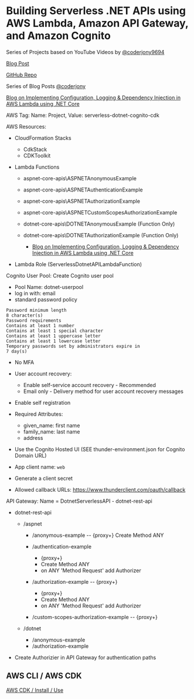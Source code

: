 # Building Serverless .NET APIs using AWS Lambda, Amazon API Gateway, and Amazon Cognito

Series of Projects based on YouTube Videos by [@coderjony9694](https://www.youtube.com/@coderjony9694/videos)

[Blog Post](https://resonant-cement-f3c.notion.site/Building-Serverless-NET-APIs-using-AWS-Lambda-Amazon-API-Gateway-and-Amazon-Cognito-08c86abd62824dd1a6928582349e7bf5)

[GitHub Repo](https://github.com/ankushjain358/serverless-dotnet-apis-with-amazon-cognito/tree/main)

Series of Blog Posts [@coderjony](https://coderjony.com/)

[Blog on Implementing Configuration, Logging & Dependency Injection in AWS Lambda using .NET Core](https://coderjony.com/blogs/implementing-configuration-logging-dependency-injection-in-aws-lambda-using-net-core)

AWS Tag: Name: Project, Value: serverless-dotnet-cognito-cdk

AWS Resources:

- CloudFormation Stacks

  - CdkStack
  - CDKToolkit

- Lambda Functions

  - aspnet-core-apis\ASPNETAnonymousExample
  - aspnet-core-apis\ASPNETAuthenticationExample
  - aspnet-core-apis\ASPNETAuthorizationExample
  - aspnet-core-apis\ASPNETCustomScopesAuthorizationExample
  - dotnet-core-apis\DOTNETAnonymousExample (Function Only)
  - dotnet-core-apis\DOTNETAuthorizationExample (Function Only)

    - [Blog on Implementing Configuration, Logging & Dependency Injection in AWS Lambda using .NET Core](https://coderjony.com/blogs/implementing-configuration-logging-dependency-injection-in-aws-lambda-using-net-core)

- Lambda Role (ServerlessDotnetAPILambdaFunction)

Cognito User Pool: Create Cognito user pool

- Pool Name: dotnet-userpool
- log in with: email
- standard password policy

```text
Password minimum length
8 character(s)
Password requirements
Contains at least 1 number
Contains at least 1 special character
Contains at least 1 uppercase letter
Contains at least 1 lowercase letter
Temporary passwords set by administrators expire in
7 day(s)
```

- No MFA
- User account recovery:

  - Enable self-service account recovery - Recommended
  - Email only - Delivery method for user account recovery messages

- Enable self registration
- Required Attributes:

  - given_name: first name
  - family_name: last name
  - address

- Use the Cognito Hosted UI (SEE thunder-environment.json for Cognito Domain URL)
- App client name: `web`
- Generate a client secret
- Allowed callback URLs: https://www.thunderclient.com/oauth/callback

API Gateway: Name = DotnetServerlessAPI - dotnet-rest-api

- dotnet-rest-api

  - /aspnet

    - /anonymous-example -- {proxy+} Create Method ANY
    - /authentication-example

      - {proxy+}
      - Create Method ANY
      - on ANY 'Method Request' add Authorizer

    - /authorization-example -- {proxy+}

      - {proxy+}
      - Create Method ANY
      - on ANY 'Method Request' add Authorizer

    - /custom-scopes-authorization-example -- {proxy+}

  - /dotnet

    - /anonymous-example
    - /authorization-example

- Create Authorizier in API Gateway for authentication paths

## AWS CLI / AWS CDK

[AWS CDK / Install / Use](https://docs.aws.amazon.com/cdk/v2/guide/getting_started.html#getting_started_install)
